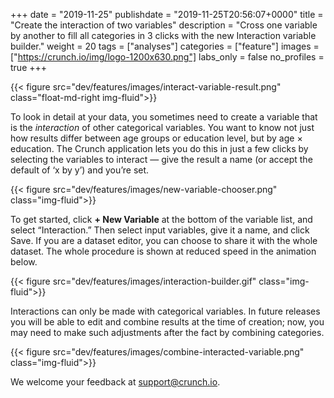 +++
date = "2019-11-25"
publishdate = "2019-11-25T20:56:07+0000"
title = "Create the interaction of two variables"
description = "Cross one variable by another to fill all categories in 3 clicks with the new Interaction variable builder."
weight = 20
tags = ["analyses"]
categories = ["feature"]
images = ["https://crunch.io/img/logo-1200x630.png"]
labs_only = false
no_profiles = true
+++

{{< figure src="dev/features/images/interact-variable-result.png" class="float-md-right img-fluid">}}

To look in detail at your data, you sometimes need to create a variable that is the _interaction_ of other categorical variables. You want to know not just how results differ between age groups or education level, but by age × education. The Crunch application lets you do this in just a few clicks by selecting the variables to interact — give the result a name (or accept the default of ‘x by y’) and you’re set.



{{< figure src="dev/features/images/new-variable-chooser.png" class="img-fluid">}}


To get started, click **+ New Variable** at the bottom of the variable list, and select “Interaction.” Then select input variables, give it a name, and click Save. If you are a dataset editor, you can choose to share it with the whole dataset. The whole procedure is shown at reduced speed in the animation below.

{{< figure src="dev/features/images/interaction-builder.gif" class="img-fluid">}}


Interactions can only be made with categorical variables. In future releases you will be able to edit and combine results at the time of creation; now, you may need to make such adjustments after the fact by combining categories.

{{< figure src="dev/features/images/combine-interacted-variable.png" class="img-fluid">}}

We welcome your feedback at <support@crunch.io>.
